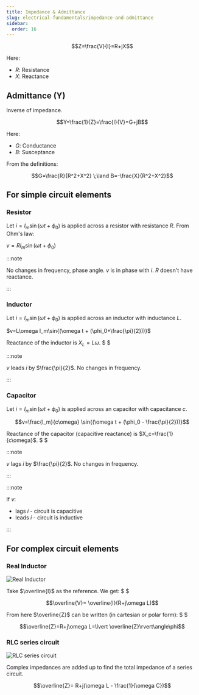```yaml
---
title: Impedance & Admittance
slug: electrical-fundamentals/impedance-and-admittance
sidebar:
  order: 16
---
```


```math
Z=\frac{V}{I}=R+jX
```

Here:

- $R$: Resistance
- $X$: Reactance

## Admittance (Y)

Inverse of impedance.

```math
Y=\frac{1}{Z}=\frac{I}{V}=G+jB
```

Here:

- $G$: Conductance
- $B$: Susceptance

From the definitions:

```math
G=\frac{R}{R^2+X^2}
\;\land
B=-\frac{X}{R^2+X^2}
```

## For simple circuit elements

### Resistor

Let $i=I_m\sin{(\omega t + \phi_0)}$ is applied across a resistor with
resistance $R$. From Ohm's law:

$v=RI_m\sin{(\omega t + \phi_0)}$

:::note

No changes in frequency, phase angle. $v$ is in phase with $i$. $R$ doesn't have
reactance.

:::

### Inductor

Let $i=I_m\sin{(\omega t + \phi_0)}$ is applied across an inductor with
inductance $L$.

$v=L\omega I_m\sin{(\omega t + (\phi_0+\frac{\pi}{2}))}$

Reactance of the inductor is $X_L=L\omega$. $ $

:::note

$v$ leads $i$ by $\frac{\pi}{2}$. No changes in frequency.

:::

### Capacitor

Let $i=I_m\sin{(\omega t + \phi_0)}$ is applied across an capacitor with
capacitance $c$.

```math
v=\frac{I_m}{c\omega}
\sin{(\omega t + (\phi_0 - \frac{\pi}{2}))}
```

Reactance of the capacitor (capacitive reactance) is $X_c=\frac{1}{c\omega}$. $
$

:::note

$v$ lags $i$ by $\frac{\pi}{2}$. No changes in frequency.

:::

:::note

If $v$:

- lags $i$ - circuit is capacitive
- leads $i$ - circuit is inductive

:::

## For complex circuit elements

### Real Inductor

![Real Inductor](/electrical/real-inductor.jpg)

Take $\overline{I}$ as the reference. We get: $ $

```math
\overline{V}=
\overline{I}(R+j\omega L)
```

From here $\overline{Z}$ can be written (in cartesian or polar form): $ $

```math
\overline{Z}=R+j\omega L=\lvert \overline{Z}\rvert\angle\phi
```

### RLC series circuit

![RLC series circuit](/electrical/rlc-series-circuit.jpg)

Complex impedances are added up to find the total impedance of a series circuit.

```math
\overline{Z}=
R+j(\omega L - \frac{1}{\omega C})
```
